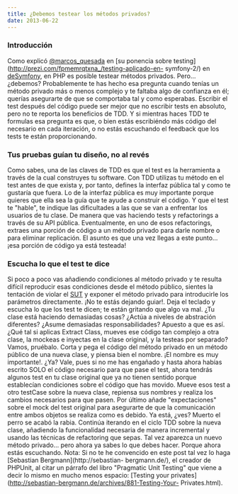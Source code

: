 ```yaml
---
title: ¿Debemos testear los métodos privados?
date: 2013-06-22
---
```


### Introducción

Como explicó [@marcos_quesada](https://twitter.com/marcos_quesada) en [su
ponencia sobre testing](http://prezi.com/fpmemrqtxna_/testing-aplicado-en-
symfony-2/) en [deSymfony](http://www.desymfony.com/), en PHP es posible
testear métodos privados. Pero... ¿debemos? Probablemente te has hecho esa
pregunta cuando tenías un método privado más o menos complejo y te faltaba
algo de confianza en él; querías asegurarte de que se comportaba tal y como
esperabas. Escribir el test después del código puede ser mejor que no escribir
tests en absoluto, pero no te reporta los beneficios de TDD. Y si mientras
haces TDD te formulas esa pregunta es que, o bien estás escribiéndo más código
del necesario en cada iteración, o no estás escuchando el feedback que los
tests te están proporcionando.

### Tus pruebas guían tu diseño, no al revés

Como sabes, una de las claves de TDD es que el test es la herramienta a través
de la cual construyes tu software. Con TDD utilizas tu método en el test antes
de que exista y, por tanto, defines la interfaz pública tal y como te gustaría
que fuera. Lo de la interfaz pública es muy importante porque quieres que ella
sea la guía que te ayude a construir el código. Y que el test te "hable", te
indique las dificultades a las que se van a enfrentar los usuarios de tu
clase. De manera que vas haciendo tests y refactorings a través de su API
pública. Eventualmente, en uno de esos refactorings, extraes una porción de
código a un método privado para darle nombre o para eliminar replicación. El
asunto es que una vez llegas a este punto... ¡esa porción de código ya está
testeada!

### Escucha lo que el test te dice

Si poco a poco vas añadiendo condiciones al método privado y te resulta
difícil reproducir esas condiciones desde el método público, sientes la
tentación de violar el [SUT](http://en.wikipedia.org/wiki/System_under_test) y
exponer el método privado para introducirle los parámetros directamente. ¡No
te estás dejando guiar!. Deja el teclado y escucha lo que los test te dicen;
te están gritando que algo va mal. ¿Tu clase está haciendo demasiadas cosas?
¿Actúa a niveles de abstración diferentes? ¿Asume demasiadas
responsabilidades? Apuesto a que es así. ¿Qué tal si aplicas Extract Class,
mueves ese código tan complejo a otra clase, la mockeas e inyectas en la clase
original, y la testeas por separado? Vamos, pruébalo. Corta y pega el código
del método privado en un método público de una nueva clase, y piensa bien el
nombre. ¡El nombre es muy importante!. ¿Ya? Vale, pues si no me has engañado y
hasta ahora habías escrito SOLO el código necesario para que pase el test,
ahora tendrás algunos test en tu clase original que ya no tienen sentido
porque establecían condiciones sobre el código que has movido. Mueve esos test
a otro testCase sobre la nueva clase, repiensa sus nombres y realiza los
cambios necesarios para que pasen. Por último añade "expectaciones" sobre el
mock del test original para asegurarte de que la comunicación entre ambos
objetos se realiza como es debido. Ya está, ¿ves? Muerto el perro se acabó la
rabia. Continúa iterando en el ciclo TDD sobre la nueva clase, añadiendo la
funcionalidad necesaria de manera incremental y usando las técnicas de
refactoring que sepas. Tal vez aparezca un nuevo método privado... pero ahora
ya sabes lo que debes hacer. Porque ahora estás escuchando. Nota: Si no te he
convencido en este post tal vez lo haga [Sebastian Bergmann](http://sebastian-
bergmann.de/), el creador de PHPUnit, al citar un párrafo del libro "Pragmatic
Unit Testing" que viene a decir lo mismo en mucho menos espacio: [Testing your
privates](http://sebastian-bergmann.de/archives/881-Testing-Your-
Privates.html).

